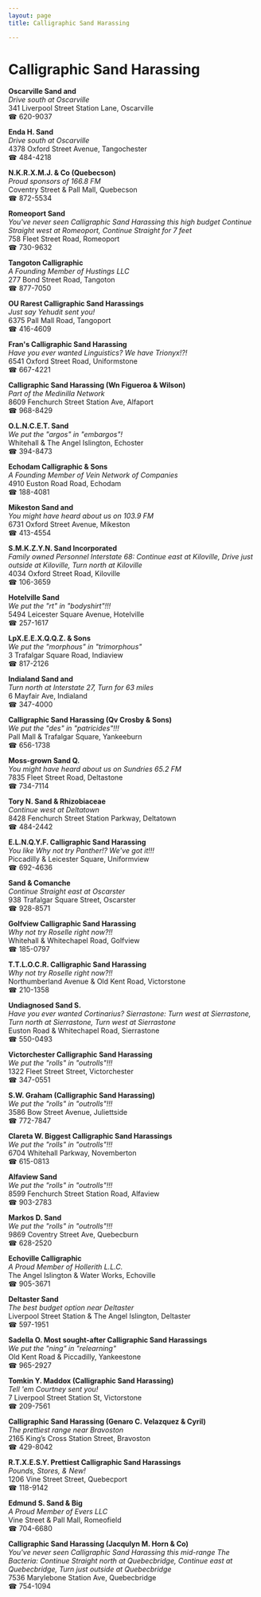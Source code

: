```yaml
---
layout: page 
title: Calligraphic Sand Harassing

---
```



# Calligraphic Sand Harassing


 **Oscarville Sand and**  
_Drive south at Oscarville_  
341 Liverpool Street Station Lane, Oscarville  
☎ 620-9037

**Enda H. Sand**  
_Drive south at Oscarville_  
4378 Oxford Street Avenue, Tangochester  
☎ 484-4218

**N.K.R.X.M.J. & Co (Quebecson)**  
_Proud sponsors of 166.8 FM_  
Coventry Street & Pall Mall, Quebecson  
☎ 872-5534

**Romeoport Sand**  
_You've never seen Calligraphic Sand Harassing this high budget 
Continue Straight west at Romeoport, Continue Straight for 7 feet_  
758 Fleet Street Road, Romeoport  
☎ 730-9632

**Tangoton Calligraphic**  
_A Founding Member of Hustings LLC_  
277 Bond Street Road, Tangoton  
☎ 877-7050

**OU Rarest Calligraphic Sand Harassings**  
_Just say Yehudit sent you!_  
6375 Pall Mall Road, Tangoport  
☎ 416-4609

**Fran's Calligraphic Sand Harassing**  
_Have you ever wanted Linguistics? We have Trionyx!?!_  
6541 Oxford Street Road, Uniformstone  
☎ 667-4221

**Calligraphic Sand Harassing (Wn Figueroa & Wilson)**  
_Part of the Medinilla Network_  
8609 Fenchurch Street Station Ave, Alfaport  
☎ 968-8429

**O.L.N.C.E.T. Sand**  
_We put the "argos" in "embargos"!_  
Whitehall & The Angel Islington, Echoster  
☎ 394-8473

**Echodam Calligraphic & Sons**  
_A Founding Member of Vein Network of Companies_  
4910 Euston Road Road, Echodam  
☎ 188-4081

**Mikeston Sand and**  
_You might have heard about us on 103.9 FM_  
6731 Oxford Street Avenue, Mikeston  
☎ 413-4554

**S.M.K.Z.Y.N. Sand Incorporated**  
_Family owned Personnel 
Interstate 68: Continue east at Kiloville, Drive just outside at Kiloville, Turn north at Kiloville_  
4034 Oxford Street Road, Kiloville  
☎ 106-3659

**Hotelville Sand**  
_We put the "rt" in "bodyshirt"!!!_  
5494 Leicester Square Avenue, Hotelville  
☎ 257-1617

**LpX.E.E.X.Q.Q.Z. & Sons**  
_We put the "morphous" in "trimorphous"_  
3 Trafalgar Square Road, Indiaview  
☎ 817-2126

**Indialand Sand and**  
_Turn north at Interstate 27, Turn for 63 miles_  
6 Mayfair Ave, Indialand  
☎ 347-4000

**Calligraphic Sand Harassing (Qv Crosby & Sons)**  
_We put the "des" in "patricides"!!!_  
Pall Mall & Trafalgar Square, Yankeeburn  
☎ 656-1738

**Moss-grown Sand Q.**  
_You might have heard about us on Sundries 65.2 FM_  
7835 Fleet Street Road, Deltastone  
☎ 734-7114

**Tory N. Sand & Rhizobiaceae**  
_Continue west at Deltatown_  
8428 Fenchurch Street Station Parkway, Deltatown  
☎ 484-2442

**E.L.N.Q.Y.F. Calligraphic Sand Harassing**  
_You like Why not try Panther!? We've got it!!!_  
Piccadilly & Leicester Square, Uniformview  
☎ 692-4636

**Sand & Comanche**  
_Continue Straight east at Oscarster_  
938 Trafalgar Square Street, Oscarster  
☎ 928-8571

**Golfview Calligraphic Sand Harassing**  
_Why not try Roselle right now?!!_  
Whitehall & Whitechapel Road, Golfview  
☎ 185-0797

**T.T.L.O.C.R. Calligraphic Sand Harassing**  
_Why not try Roselle right now?!!_  
Northumberland Avenue & Old Kent Road, Victorstone  
☎ 210-1358

**Undiagnosed Sand S.**  
_Have you ever wanted Cortinarius? 
Sierrastone: Turn west at Sierrastone, Turn north at Sierrastone, Turn west at Sierrastone_  
Euston Road & Whitechapel Road, Sierrastone  
☎ 550-0493

**Victorchester Calligraphic Sand Harassing**  
_We put the "rolls" in "outrolls"!!!_  
1322 Fleet Street Street, Victorchester  
☎ 347-0551

**S.W. Graham (Calligraphic Sand Harassing)**  
_We put the "rolls" in "outrolls"!!!_  
3586 Bow Street Avenue, Juliettside  
☎ 772-7847

**Clareta W. Biggest Calligraphic Sand Harassings**  
_We put the "rolls" in "outrolls"!!!_  
6704 Whitehall Parkway, Novemberton  
☎ 615-0813

**Alfaview Sand**  
_We put the "rolls" in "outrolls"!!!_  
8599 Fenchurch Street Station Road, Alfaview  
☎ 903-2783

**Markos D. Sand**  
_We put the "rolls" in "outrolls"!!!_  
9869 Coventry Street Ave, Quebecburn  
☎ 628-2520

**Echoville Calligraphic**  
_A Proud Member of Hollerith L.L.C._  
The Angel Islington & Water Works, Echoville  
☎ 905-3671

**Deltaster Sand**  
_The best budget option near Deltaster_  
Liverpool Street Station & The Angel Islington, Deltaster  
☎ 597-1951

**Sadella O. Most sought-after Calligraphic Sand Harassings**  
_We put the "ning" in "relearning"_  
Old Kent Road & Piccadilly, Yankeestone  
☎ 965-2927

**Tomkin Y. Maddox (Calligraphic Sand Harassing)**  
_Tell 'em Courtney sent you!_  
7 Liverpool Street Station St, Victorstone  
☎ 209-7561

**Calligraphic Sand Harassing (Genaro C. Velazquez & Cyril)**  
_The prettiest range near Bravoston_  
2165 King’s Cross Station Street, Bravoston  
☎ 429-8042

**R.T.X.E.S.Y. Prettiest Calligraphic Sand Harassings**  
_Pounds, Stores, & New!_  
1206 Vine Street Street, Quebecport  
☎ 118-9142

**Edmund S. Sand & Big**  
_A Proud Member of Evers LLC_  
Vine Street & Pall Mall, Romeofield  
☎ 704-6680

**Calligraphic Sand Harassing (Jacqulyn M. Horn & Co)**  
_You've never seen Calligraphic Sand Harassing this mid-range 
The Bacteria: Continue Straight north at Quebecbridge, Continue east at Quebecbridge, Turn just outside at Quebecbridge_  
7536 Marylebone Station Ave, Quebecbridge  
☎ 754-1094

